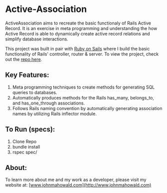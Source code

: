 # Active-Association

ActiveAssociation aims to recreate the basic functionaly of Rails Active Record. It is an exercise in meta programming and understanding the how Active Record is able to dynamically create active record relations and simplify database interactions. 

This project was built in pair with [Ruby on Sails](https://github.com/JohnMahowald/ruby-on-sails) where I build the basic functionality of Rails' controller, router & server. To view the project, check out the [repo here](https://github.com/JohnMahowald/ruby-on-sails).

## Key Features:

1. Meta programming techniques to create methods for generating SQL queries to databases.
2. Automatically produces methods for the Rails has_many, belongs_to, and has_one_through associations.
3. Follows Rails naming convention by automatically generating association names by utilizing Rails inflector module.

## To Run (specs):

1. Clone Repo
2. bundle install
3. rspec spec/

## About:

To learn more about me and my work as a developer, please visit my website at: [www.johnmahowald.com](http://www.johnmahowald.com)